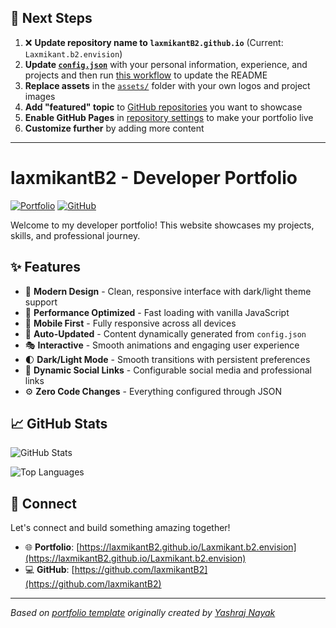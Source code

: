## 🚀 Next Steps

1. ❌ **Update repository name to `laxmikantB2.github.io`** (Current: `Laxmikant.b2.envision`)
2. **Update [`config.json`](https://github.com/laxmikantB2/Laxmikant.b2.envision/blob/main/config.json)** with your personal information, experience, and projects and then run [this workflow](https://github.com/laxmikantB2/Laxmikant.b2.envision/actions/workflows/update-readme.yml) to update the README
3. **Replace assets** in the [`assets/`](https://github.com/laxmikantB2/Laxmikant.b2.envision/tree/main/assets/) folder with your own logos and project images
4. **Add "featured" topic** to [GitHub repositories](https://github.com/laxmikantB2?tab=repositories) you want to showcase
5. **Enable GitHub Pages** in [repository settings](https://github.com/laxmikantB2/Laxmikant.b2.envision/settings/pages) to make your portfolio live
6. **Customize further** by adding more content

---

# laxmikantB2 - Developer Portfolio

<div align="left">
  
[![Portfolio](https://img.shields.io/badge/🌐_Visit_Portfolio-Live-brightgreen?style=for-the-badge)](https://laxmikantB2.github.io/Laxmikant.b2.envision)
[![GitHub](https://img.shields.io/badge/GitHub-Profile-181717?style=for-the-badge&logo=github)](https://github.com/laxmikantB2)

</div>

Welcome to my developer portfolio! This website showcases my projects, skills, and professional journey.

## ✨ Features

- 🎨 **Modern Design** - Clean, responsive interface with dark/light theme support
- 🚀 **Performance Optimized** - Fast loading with vanilla JavaScript
- 📱 **Mobile First** - Fully responsive across all devices
- 🔄 **Auto-Updated** - Content dynamically generated from `config.json`
- 🎭 **Interactive** - Smooth animations and engaging user experience
- 🌓 **Dark/Light Mode** - Smooth transitions with persistent preferences
- 🔗 **Dynamic Social Links** - Configurable social media and professional links
- ⚙️ **Zero Code Changes** - Everything configured through JSON

## 📈 GitHub Stats

<div align="left">

![GitHub Stats](https://github-readme-stats.vercel.app/api?username=laxmikantB2&theme=dark&hide_border=true&include_all_commits=true&count_private=true)

![Top Languages](https://github-readme-stats.vercel.app/api/top-langs/?username=laxmikantB2&theme=dark&hide_border=true&include_all_commits=true&count_private=true&layout=compact)

</div>

## 🤝 Connect

Let's connect and build something amazing together!

- 🌐 **Portfolio**: [https://laxmikantB2.github.io/Laxmikant.b2.envision](https://laxmikantB2.github.io/Laxmikant.b2.envision)
- 💻 **GitHub**: [https://github.com/laxmikantB2](https://github.com/laxmikantB2)

---

*Based on [portfolio template](https://github.com/yashrajnayak/developer-portfolio) originally created by [Yashraj Nayak](https://github.com/yashrajnayak)*